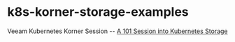 # k8s-korner-storage-examples

Veeam Kubernetes Korner Session --  [A 101 Session into Kubernetes Storage](https://community.veeam.com/events/a-101-session-into-kubernetes-storage-83)




 
